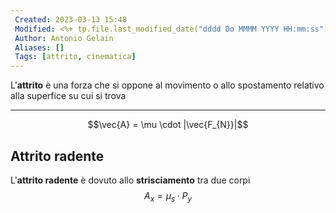 ```yaml
---
 Created: 2023-03-13 15:48
 Modified: <%+ tp.file.last_modified_date("dddd Do MMMM YYYY HH:mm:ss") %>
 Author: Antonio Gelain
 Aliases: []
 Tags: [attrito, cinematica]
---
```


L'**attrito** è una forza che si oppone al movimento o allo spostamento relativo alla superfice su cui si trova

---

$$\vec{A} = \mu \cdot |\vec{F_{N}}|$$

## Attrito radente

L'**attrito radente** è dovuto allo **strisciamento** tra due corpi
$$A_{x} = \mu_{s} \cdot P_{y}$$